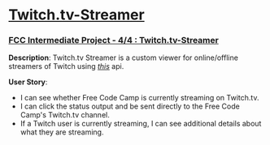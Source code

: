 # [Twitch.tv-Streamer](https://rkm09.github.io/Twitch.tv-Streamer/)

### [FCC Intermediate Project - 4/4 : Twitch.tv-Streamer](https://www.freecodecamp.org/challenges/use-the-twitchtv-json-api)

**Description**: Twitch.tv Streamer is a custom viewer for online/offline streamers of Twitch using  *[this](https://wind-bow.glitch.me/)* api.

**User Story**:
* I can see whether Free Code Camp is currently streaming on Twitch.tv. 
* I can click the status output and be sent directly to the Free Code Camp's Twitch.tv channel.
* If a Twitch user is currently streaming, I can see additional details about what they are streaming.
